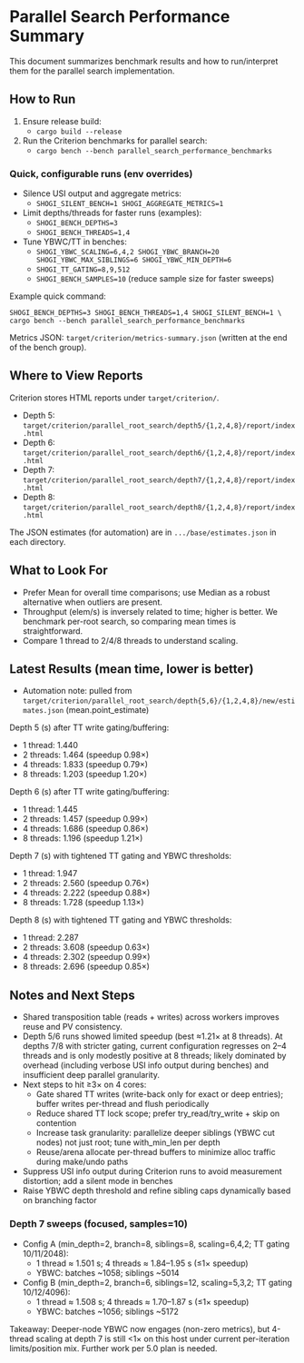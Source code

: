 # Parallel Search Performance Summary

This document summarizes benchmark results and how to run/interpret them for the parallel search implementation.

## How to Run

1. Ensure release build:
   - `cargo build --release`
2. Run the Criterion benchmarks for parallel search:
   - `cargo bench --bench parallel_search_performance_benchmarks`

### Quick, configurable runs (env overrides)

- Silence USI output and aggregate metrics:
  - `SHOGI_SILENT_BENCH=1 SHOGI_AGGREGATE_METRICS=1`
- Limit depths/threads for faster runs (examples):
  - `SHOGI_BENCH_DEPTHS=3`
  - `SHOGI_BENCH_THREADS=1,4`
- Tune YBWC/TT in benches:
  - `SHOGI_YBWC_SCALING=6,4,2 SHOGI_YBWC_BRANCH=20 SHOGI_YBWC_MAX_SIBLINGS=6 SHOGI_YBWC_MIN_DEPTH=6`
  - `SHOGI_TT_GATING=8,9,512`
  - `SHOGI_BENCH_SAMPLES=10` (reduce sample size for faster sweeps)

Example quick command:
```
SHOGI_BENCH_DEPTHS=3 SHOGI_BENCH_THREADS=1,4 SHOGI_SILENT_BENCH=1 \
cargo bench --bench parallel_search_performance_benchmarks
```

Metrics JSON: `target/criterion/metrics-summary.json` (written at the end of the bench group).

## Where to View Reports

Criterion stores HTML reports under `target/criterion/`.

- Depth 5: `target/criterion/parallel_root_search/depth5/{1,2,4,8}/report/index.html`
- Depth 6: `target/criterion/parallel_root_search/depth6/{1,2,4,8}/report/index.html`
- Depth 7: `target/criterion/parallel_root_search/depth7/{1,2,4,8}/report/index.html`
- Depth 8: `target/criterion/parallel_root_search/depth8/{1,2,4,8}/report/index.html`

The JSON estimates (for automation) are in `.../base/estimates.json` in each directory.

## What to Look For

- Prefer Mean for overall time comparisons; use Median as a robust alternative when outliers are present.
- Throughput (elem/s) is inversely related to time; higher is better. We benchmark per-root search, so comparing mean times is straightforward.
- Compare 1 thread to 2/4/8 threads to understand scaling.

## Latest Results (mean time, lower is better)

- Automation note: pulled from `target/criterion/parallel_root_search/depth{5,6}/{1,2,4,8}/new/estimates.json` (mean.point_estimate)

Depth 5 (s) after TT write gating/buffering:
- 1 thread: 1.440
- 2 threads: 1.464 (speedup 0.98×)
- 4 threads: 1.833 (speedup 0.79×)
- 8 threads: 1.203 (speedup 1.20×)

Depth 6 (s) after TT write gating/buffering:
- 1 thread: 1.445
- 2 threads: 1.457 (speedup 0.99×)
- 4 threads: 1.686 (speedup 0.86×)
- 8 threads: 1.196 (speedup 1.21×)

Depth 7 (s) with tightened TT gating and YBWC thresholds:
- 1 thread: 1.947
- 2 threads: 2.560 (speedup 0.76×)
- 4 threads: 2.222 (speedup 0.88×)
- 8 threads: 1.728 (speedup 1.13×)

Depth 8 (s) with tightened TT gating and YBWC thresholds:
- 1 thread: 2.287
- 2 threads: 3.608 (speedup 0.63×)
- 4 threads: 2.302 (speedup 0.99×)
- 8 threads: 2.696 (speedup 0.85×)

## Notes and Next Steps

- Shared transposition table (reads + writes) across workers improves reuse and PV consistency.
- Depth 5/6 runs showed limited speedup (best ≈1.21× at 8 threads). At depths 7/8 with stricter gating, current configuration regresses on 2–4 threads and is only modestly positive at 8 threads; likely dominated by overhead (including verbose USI info output during benches) and insufficient deep parallel granularity.
- Next steps to hit ≥3× on 4 cores:
  - Gate shared TT writes (write-back only for exact or deep entries); buffer writes per-thread and flush periodically
  - Reduce shared TT lock scope; prefer try_read/try_write + skip on contention
  - Increase task granularity: parallelize deeper siblings (YBWC cut nodes) not just root; tune with_min_len per depth
  - Reuse/arena allocate per-thread buffers to minimize alloc traffic during make/undo paths
 - Suppress USI info output during Criterion runs to avoid measurement distortion; add a silent mode in benches
 - Raise YBWC depth threshold and refine sibling caps dynamically based on branching factor

### Depth 7 sweeps (focused, samples=10)

- Config A (min_depth=2, branch=8, siblings=8, scaling=6,4,2; TT gating 10/11/2048):
  - 1 thread ≈ 1.501 s; 4 threads ≈ 1.84–1.95 s (≤1× speedup)
  - YBWC: batches ~1058; siblings ~5014
- Config B (min_depth=2, branch=6, siblings=12, scaling=5,3,2; TT gating 10/12/4096):
  - 1 thread ≈ 1.508 s; 4 threads ≈ 1.70–1.87 s (≤1× speedup)
  - YBWC: batches ~1056; siblings ~5172

Takeaway: Deeper-node YBWC now engages (non-zero metrics), but 4-thread scaling at depth 7 is still <1× on this host under current per-iteration limits/position mix. Further work per 5.0 plan is needed.



